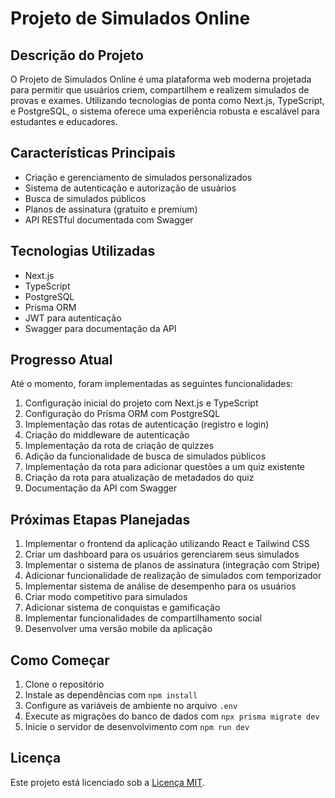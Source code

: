 # Projeto de Simulados Online

## Descrição do Projeto

O Projeto de Simulados Online é uma plataforma web moderna projetada para permitir que usuários criem, compartilhem e realizem simulados de provas e exames. Utilizando tecnologias de ponta como Next.js, TypeScript, e PostgreSQL, o sistema oferece uma experiência robusta e escalável para estudantes e educadores.

## Características Principais

- Criação e gerenciamento de simulados personalizados
- Sistema de autenticação e autorização de usuários
- Busca de simulados públicos
- Planos de assinatura (gratuito e premium)
- API RESTful documentada com Swagger

## Tecnologias Utilizadas

- Next.js
- TypeScript
- PostgreSQL
- Prisma ORM
- JWT para autenticação
- Swagger para documentação da API

## Progresso Atual

Até o momento, foram implementadas as seguintes funcionalidades:

1. Configuração inicial do projeto com Next.js e TypeScript
2. Configuração do Prisma ORM com PostgreSQL
3. Implementação das rotas de autenticação (registro e login)
4. Criação do middleware de autenticação
5. Implementação da rota de criação de quizzes
6. Adição da funcionalidade de busca de simulados públicos
7. Implementação da rota para adicionar questões a um quiz existente
8. Criação da rota para atualização de metadados do quiz
9. Documentação da API com Swagger

## Próximas Etapas Planejadas

1. Implementar o frontend da aplicação utilizando React e Tailwind CSS
2. Criar um dashboard para os usuários gerenciarem seus simulados
3. Implementar o sistema de planos de assinatura (integração com Stripe)
4. Adicionar funcionalidade de realização de simulados com temporizador
5. Implementar sistema de análise de desempenho para os usuários
6. Criar modo competitivo para simulados
7. Adicionar sistema de conquistas e gamificação
8. Implementar funcionalidades de compartilhamento social
9. Desenvolver uma versão mobile da aplicação

## Como Começar

1. Clone o repositório
2. Instale as dependências com `npm install`
3. Configure as variáveis de ambiente no arquivo `.env`
4. Execute as migrações do banco de dados com `npx prisma migrate dev`
5. Inicie o servidor de desenvolvimento com `npm run dev`

## Licença

Este projeto está licenciado sob a [Licença MIT](LICENSE).
